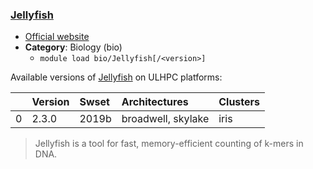 ### [Jellyfish](http://www.genome.umd.edu/jellyfish.html)

* [Official website](http://www.genome.umd.edu/jellyfish.html)
* __Category__: Biology (bio)
    -  `module load bio/Jellyfish[/<version>]`

Available versions of [Jellyfish](http://www.genome.umd.edu/jellyfish.html) on ULHPC platforms:

|    | Version   | Swset   | Architectures      | Clusters   |
|---:|:----------|:--------|:-------------------|:-----------|
|  0 | 2.3.0     | 2019b   | broadwell, skylake | iris       |

> Jellyfish is a tool for fast, memory-efficient counting of k-mers in DNA.
